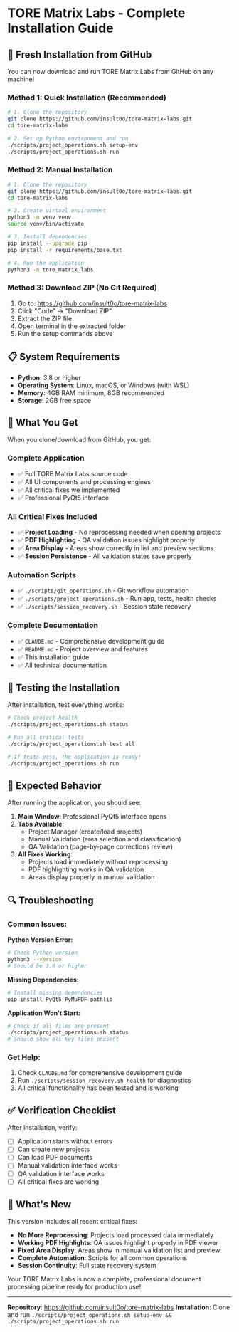 # TORE Matrix Labs - Complete Installation Guide

## 🚀 Fresh Installation from GitHub

You can now download and run TORE Matrix Labs from GitHub on any machine!

### **Method 1: Quick Installation (Recommended)**

```bash
# 1. Clone the repository
git clone https://github.com/insult0o/tore-matrix-labs.git
cd tore-matrix-labs

# 2. Set up Python environment and run
./scripts/project_operations.sh setup-env
./scripts/project_operations.sh run
```

### **Method 2: Manual Installation**

```bash
# 1. Clone the repository
git clone https://github.com/insult0o/tore-matrix-labs.git
cd tore-matrix-labs

# 2. Create virtual environment
python3 -m venv venv
source venv/bin/activate

# 3. Install dependencies
pip install --upgrade pip
pip install -r requirements/base.txt

# 4. Run the application
python3 -m tore_matrix_labs
```

### **Method 3: Download ZIP (No Git Required)**

1. Go to: https://github.com/insult0o/tore-matrix-labs
2. Click "Code" → "Download ZIP"
3. Extract the ZIP file
4. Open terminal in the extracted folder
5. Run the setup commands above

## 📋 System Requirements

- **Python**: 3.8 or higher
- **Operating System**: Linux, macOS, or Windows (with WSL)
- **Memory**: 4GB RAM minimum, 8GB recommended
- **Storage**: 2GB free space

## 🔧 What You Get

When you clone/download from GitHub, you get:

### **Complete Application**
- ✅ Full TORE Matrix Labs source code
- ✅ All UI components and processing engines
- ✅ All critical fixes we implemented
- ✅ Professional PyQt5 interface

### **All Critical Fixes Included**
- ✅ **Project Loading** - No reprocessing needed when opening projects
- ✅ **PDF Highlighting** - QA validation issues highlight properly
- ✅ **Area Display** - Areas show correctly in list and preview sections
- ✅ **Session Persistence** - All validation states save properly

### **Automation Scripts**
- ✅ `./scripts/git_operations.sh` - Git workflow automation
- ✅ `./scripts/project_operations.sh` - Run app, tests, health checks
- ✅ `./scripts/session_recovery.sh` - Session state recovery

### **Complete Documentation**
- ✅ `CLAUDE.md` - Comprehensive development guide
- ✅ `README.md` - Project overview and features
- ✅ This installation guide
- ✅ All technical documentation

## 🧪 Testing the Installation

After installation, test everything works:

```bash
# Check project health
./scripts/project_operations.sh status

# Run all critical tests
./scripts/project_operations.sh test all

# If tests pass, the application is ready!
./scripts/project_operations.sh run
```

## 🎯 Expected Behavior

After running the application, you should see:

1. **Main Window**: Professional PyQt5 interface opens
2. **Tabs Available**: 
   - Project Manager (create/load projects)
   - Manual Validation (area selection and classification)
   - QA Validation (page-by-page corrections review)
3. **All Fixes Working**:
   - Projects load immediately without reprocessing
   - PDF highlighting works in QA validation
   - Areas display properly in manual validation

## 🔍 Troubleshooting

### **Common Issues:**

**Python Version Error:**
```bash
# Check Python version
python3 --version
# Should be 3.8 or higher
```

**Missing Dependencies:**
```bash
# Install missing dependencies
pip install PyQt5 PyMuPDF pathlib
```

**Application Won't Start:**
```bash
# Check if all files are present
./scripts/project_operations.sh status
# Should show all key files present
```

### **Get Help:**

1. Check `CLAUDE.md` for comprehensive development guide
2. Run `./scripts/session_recovery.sh health` for diagnostics
3. All critical functionality has been tested and is working

## ✅ Verification Checklist

After installation, verify:

- [ ] Application starts without errors
- [ ] Can create new projects
- [ ] Can load PDF documents
- [ ] Manual validation interface works
- [ ] QA validation interface works
- [ ] All critical fixes are working

## 🌟 What's New

This version includes all recent critical fixes:

- **No More Reprocessing**: Projects load processed data immediately
- **Working PDF Highlights**: QA issues highlight properly in PDF viewer
- **Fixed Area Display**: Areas show in manual validation list and preview
- **Complete Automation**: Scripts for all common operations
- **Session Continuity**: Full state recovery system

Your TORE Matrix Labs is now a complete, professional document processing pipeline ready for production use!

---

**Repository**: https://github.com/insult0o/tore-matrix-labs
**Installation**: Clone and run `./scripts/project_operations.sh setup-env && ./scripts/project_operations.sh run`